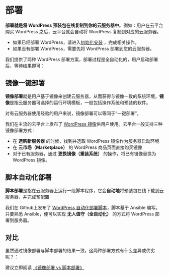 # 部署

**部署就是将 WordPress 预装包在线复制到你的云服务器中**。例如：用户在云平台购买 WordPress 之后，云平台就会自动将 WordPress 复制到对应的云服务器。

- 如果已经部署 WordPress，请进入[初始化安装](/zh/stack-installation.md) ，完成相关操作。
- 如果没有部署 WordPress，需要先将 WordPress 部署到您的云服务器。

我们提供了两种 WordPress 部署方案，部署过程是全自动化的，用户启动部署后，等待结果即可：

## 镜像一键部署

**镜像部署**就是用户基于镜像来创建云服务器，从而获得与镜像一致的系统环境。**镜像**是指云服务器可选择的运行环境模板，一般包括操作系统和预装的软件。

对有云服务器使用经验的用户来说，镜像部署可以等同于“一键部署”。

我们在主流的云平台上发布了 [WordPress 镜像](https://apps.websoft9.com/metabase)供用户使用。云平台一般支持三种镜像部署方式：

* 在 **选购新服务器** 的时候，找到并选取 WordPress 镜像作为服务器启动环境
* 在 **云市场（Marketplace）**  的 WordPress 商品页面直接购买镜像
* 对于已有服务器，通过 **更换镜像（重装系统）** 的操作，将已有镜像替换为 WordPress 镜像。

## 脚本自动化部署

**脚本部署**是指在云服务器上运行一段脚本程序，它会**自动地**将预装包在线下载到云服务器，并完成预配置

我们在 Github上发布了 [WordPress 自动化部署脚本](https://github.com/Websoft9/ansible-metabase)，脚本基于 Ansible 编写。只要熟悉 Ansible，便可以实现 **无人值守（全自动化）** 的方式将 WordPress 部署到服务器。

## 对比

虽然通过镜像部署与脚本部署的结果一致，这两种部署方式有什么差异或优劣呢？：

建议立即阅读 [《镜像部署 vs 脚本部署》](https://support.websoft9.com/docs/faq/zh/bz-product.html#镜像部署-vs-脚本部署)